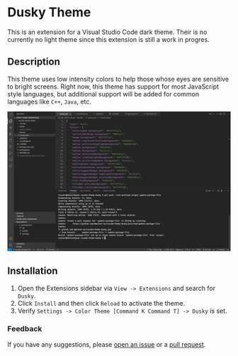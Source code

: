 # Dusky Theme

This is an extension for a Visual Studio Code dark theme. Their is no currently no light theme
since this extension is still a work in progres.

## Description

This theme uses low intensity colors to help those whose eyes are sensitive to bright screens.
Right now, this theme has support for most JavaScript style languages, but additional support
will be added for common languages like `C++`, `Java`, etc.

![Screenshot](./assets/screenshot.png "Dusky Theme Screenshot")

## Installation

1. Open the Extensions sidebar via `View -> Extensions` and search for `Dusky`.
2. Click `Install` and then click `Reload` to activate the theme.
3. Verify `Settings -> Color Theme [Command K Command T] -> Dusky` is set.

### Feedback
If you have any suggestions, please [open an issue](https://github.com/mwalker-us/vscode-theme-dusky/issues)
or a [pull request](https://github.com/mwalker-us/vscode-theme-dusky/pulls).
